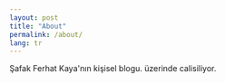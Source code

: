 ```yaml
---
layout: post
title: "About"
permalink: /about/
lang: tr
---
```


Şafak Ferhat Kaya'nın kişisel blogu. üzerinde calisiliyor.
